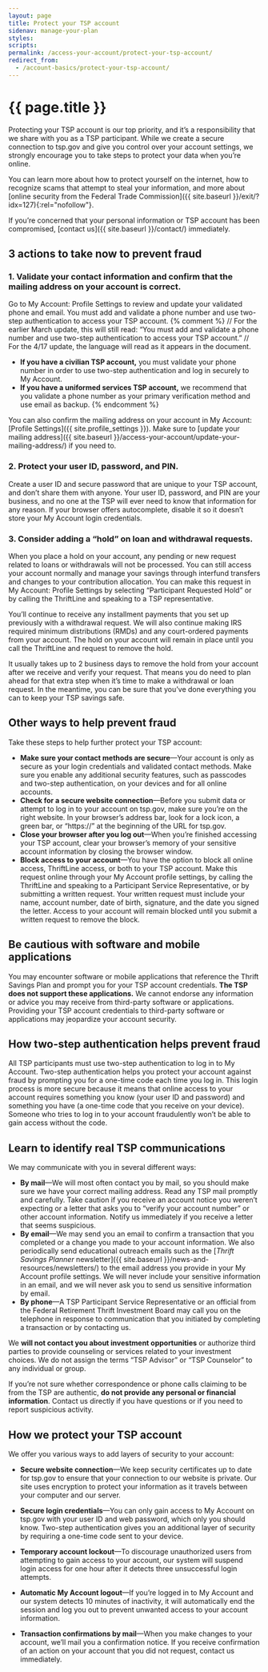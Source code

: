 ```yaml
---
layout: page
title: Protect your TSP account
sidenav: manage-your-plan
styles:
scripts:
permalink: /access-your-account/protect-your-tsp-account/
redirect_from:
  - /account-basics/protect-your-tsp-account/
---
```


# {{ page.title }}

Protecting your TSP account is our top priority, and it’s a responsibility that we share with you as a TSP participant. While we create a secure connection to tsp.gov and give you control over your account settings, we strongly encourage you to take steps to protect your data when you’re online.

You can learn more about how to protect yourself on the internet, how to recognize scams that attempt to steal your information, and more about [online security from the Federal Trade Commission]({{ site.baseurl }}/exit/?idx=127){:rel="nofollow"}.

If you’re concerned that your personal information or TSP account has been compromised, [contact us]({{ site.baseurl }}/contact/) immediately.

## 3 actions to take now to prevent fraud
### 1. Validate your contact information and confirm that the mailing address on your account is correct.

Go to My Account: Profile Settings to review and update your validated phone and email. You must add and validate a phone number and use two-step authentication to access your TSP account.
{% comment %}
// For the earlier March update, this will still read: “You must add and validate a phone number and use two-step authentication to access your TSP account.”
// For the 4/17 update, the language will read as it appears in the document.

- **If you have a civilian TSP account,** you must validate your phone number in order to use two-step authentication and log in securely to My Account.
- **If you have a uniformed services TSP account,** we recommend that you validate a phone number as your primary verification method and use email as backup.
{% endcomment %}

You can also confirm the mailing address on your account in My Account: [Profile Settings]({{ site.profile_settings }}). Make sure to [update your mailing address]({{ site.baseurl }}/access-your-account/update-your-mailing-address/) if you need to.

### 2. Protect your user ID, password, and PIN.
Create a user ID and secure password that are unique to your TSP account, and don’t share them with anyone. Your user ID, password, and PIN are your business, and no one at the TSP will ever need to know that information for any reason. If your browser offers autocomplete, disable it so it doesn’t store your My Account login credentials.

### 3. Consider adding a &#8220;hold&#8221; on loan and withdrawal requests.
When you place a hold on your account, any pending or new request related to loans or withdrawals will not be processed. You can still access your account normally and manage your savings through interfund transfers and changes to your contribution allocation. You can make this request in My Account: Profile Settings by selecting &#8220;Participant Requested Hold&#8221; or by calling the ThriftLine and speaking to a TSP representative.

You’ll continue to receive any installment payments that you set up previously with a withdrawal request. We will also continue making IRS required minimum distributions (RMDs) and any court-ordered payments from your account. The hold on your account will remain in place until you call the ThriftLine and request to remove the hold.

It usually takes up to 2 business days to remove the hold from your account after we receive and verify your request. That means you do need to plan ahead for that extra step when it’s time to make a withdrawal or loan request. In the meantime, you can be sure that you’ve done everything you can to keep your TSP savings safe.

## Other ways to help prevent fraud
Take these steps to help further protect your TSP account:

- **Make sure your contact methods are secure**&#8212;Your account is only as secure as your login credentials and validated contact methods. Make sure you enable any additional security features, such as passcodes and two-step authentication, on your devices and for all online accounts.
- **Check for a secure website connection**&#8212;Before you submit data or attempt to log in to your account on tsp.gov, make sure you’re on the right website. In your browser’s address bar, look for a lock icon, a green bar, or &#8220;https://&#8221; at the beginning of the URL for tsp.gov.
- **Close your browser after you log out**&#8212;When you’re finished accessing your TSP account, clear your browser’s memory of your sensitive account information by closing the browser window.
- **Block access to your account**&#8212;You have the option to block all online access, ThriftLine access, or both to your TSP account. Make this request online through your My Account profile settings, by calling the ThriftLine and speaking to a Participant Service Representative, or by submitting a written request. Your written request must include your name, account number, date of birth, signature, and the date you signed the letter. Access to your account will remain blocked until you submit a written request to remove the block.


## Be cautious with software and mobile applications
You may encounter software or mobile applications that reference the Thrift Savings Plan and prompt you for your TSP account credentials. **The TSP does not support these applications.** We cannot endorse any information or advice you may receive from third-party software or applications. Providing your TSP account credentials to third-party software or applications may jeopardize your account security.

## How two-step authentication helps prevent fraud
All TSP participants must use two-step authentication to log in to My Account. Two-step authentication helps you protect your account against fraud by prompting you for a one-time code each time you log in. This login process is more secure because it means that online access to your account requires something you know (your user ID and password) and something you have (a one-time code that you receive on your device). Someone who tries to log in to your account fraudulently won’t be able to gain access without the code.


## Learn to identify real TSP communications

We may communicate with you in several different ways:

+ **By mail**&#8212;We will most often contact you by mail, so you should make sure we have your correct mailing address. Read any TSP mail promptly and carefully. Take caution if you receive an account notice you weren’t expecting or a letter that asks you to &#8220;verify your account number&#8221; or other account information. Notify us immediately if you receive a letter that seems suspicious.
+ **By email**&#8212;We may send you an email to confirm a transaction that you completed or a change you made to your account information. We also periodically send educational outreach emails such as the [_Thrift Savings Planner_ newsletter]({{ site.baseurl }}/news-and-resources/newsletters/) to the email address you provide in your My Account profile settings. We will never include your sensitive information in an email, and we will never ask you to send us sensitive information by email.
+ **By phone**&#8212;A TSP Participant Service Representative or an official from the Federal Retirement Thrift Investment Board may call you on the telephone in response to communication that you initiated by completing a transaction or by contacting us.

We **will not contact you about investment opportunities** or authorize third parties to provide counseling or services related to your investment choices. We do not assign the terms &#8220;TSP Advisor&#8221; or &#8220;TSP Counselor&#8221; to any individual or group.

If you’re not sure whether correspondence or phone calls claiming to be from the TSP are authentic, **do not provide any personal or financial information**. Contact us directly if you have questions or if you need to report suspicious activity.

## How we protect your TSP account

We offer you various ways to add layers of security to your account:

- **Secure website connection**&#8212;We keep security certificates up to date for tsp.gov to ensure that your connection to our website is private. Our site uses encryption to protect your information as it travels between your computer and our server.

- **Secure login credentials**&#8212;You can only gain access to My Account on tsp.gov with your user ID and web password, which only you should know. Two-step authentication gives you an additional layer of security by requiring a one-time code sent to your device.

- **Temporary account lockout**&#8212;To discourage unauthorized users from attempting to gain access to your account, our system will suspend login access for one hour after it detects three unsuccessful login attempts.

- **Automatic My Account logout**&#8212;If you’re logged in to My Account and our system detects 10 minutes of inactivity, it will automatically end the session and log you out to prevent unwanted access to your account information.

- **Transaction confirmations by mail**&#8212;When you make changes to your account, we’ll mail you a confirmation notice. If you receive confirmation of an action on your account that you did not request, contact us immediately.
